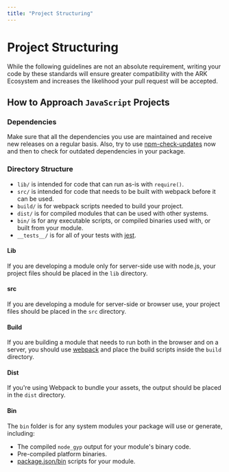 ```yaml
---
title: "Project Structuring"
---
```


# Project Structuring

While the following guidelines are not an absolute requirement, writing your code by these standards will ensure greater compatibility with the ARK Ecosystem and increases the likelihood your pull request will be accepted.

## How to Approach `JavaScript` Projects

### Dependencies

Make sure that all the dependencies you use are maintained and receive new releases on a regular basis. Also, try to use [npm-check-updates](https://www.npmjs.com/package/npm-check-updates) now and then to check for outdated dependencies in your package.

### Directory Structure

- `lib/` is intended for code that can run as-is with `require()`.
- `src/` is intended for code that needs to be built with webpack before it can be used.
- `build/` is for webpack scripts needed to build your project.
- `dist/` is for compiled modules that can be used with other systems.
- `bin/` is for any executable scripts, or compiled binaries used with, or built from your module.
- `__tests__/` is for all of your tests with [jest](https://github.com/facebook/jest).

#### Lib

If you are developing a module only for server-side use with node.js, your project files should be placed in the `lib` directory.

#### src

If you are developing a module for server-side or browser use, your project files should be placed in the `src` directory.

#### Build

If you are building a module that needs to run both in the browser and on a server, you should use [webpack](https://github.com/webpack/webpack) and place the build scripts inside the `build` directory.

#### Dist

If you're using Webpack to bundle your assets, the output should be placed in the `dist` directory.

#### Bin

The `bin` folder is for any system modules your package will use or generate, including:

- The compiled `node_gyp` output for your module's binary code.
- Pre-compiled platform binaries.
- [package.json/bin](https://docs.npmjs.com/files/package.json#bin) scripts for your module.

